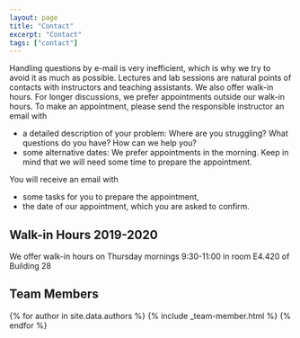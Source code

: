 ```yaml
---
layout: page
title: "Contact"
excerpt: "Contact"
tags: ["contact"]
---
```


Handling questions by e-mail is very inefficient, which is why we try to avoid it as much as possible. Lectures and lab sessions are natural points of contacts with instructors and teaching assistants. We also offer walk-in hours. For longer discussions, we prefer appointments outside our walk-in hours. To make an appointment, please send the responsible instructor an email with

* a detailed description of your problem: Where are you struggling? What questions do you have? How can we help you?
* some alternative dates: We prefer appointments in the morning. Keep in mind that we will need some time to prepare the appointment.

You will receive an email with

* some tasks for you to prepare the appointment,
* the date of our appointment, which you are asked to confirm.

## Walk-in Hours 2019-2020

We offer walk-in hours on Thursday mornings 9:30-11:00 in room E4.420 of Building 28

## Team Members

{% for author in site.data.authors %}
  {% include _team-member.html %}
{% endfor %}
